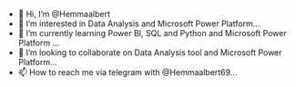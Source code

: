 - 👋 Hi, I’m @Hemmaalbert
- 👀 I’m interested in Data Analysis and Microsoft Power Platform...
- 🌱 I’m currently learning Power BI, SQL and Python and Microsoft Power Platform ...
- 💞️ I’m looking to collaborate on Data Analysis tool and Microsoft Power Platform...
- 📫 How to reach me via telegram with @Hemmaalbert69...

<!---
Hemmaalbert/Hemmaalbert is a ✨ special ✨ repository because its `README.md` (this file) appears on your GitHub profile.
You can click the Preview link to take a look at your changes.
--->
